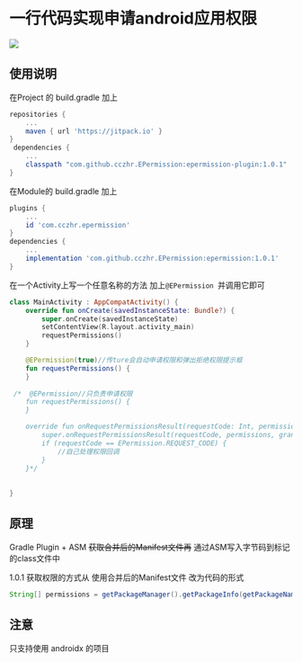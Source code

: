 # 一行代码实现申请android应用权限
[![](https://jitpack.io/v/cczhr/EPermission.svg)](https://jitpack.io/#cczhr/EPermission)

## 使用说明

在Project 的 build.gradle 加上

```groovy
repositories {
    ...
	maven { url 'https://jitpack.io' }
}
 dependencies {
    ...
	classpath "com.github.cczhr.EPermission:epermission-plugin:1.0.1"
}
```

在Module的 build.gradle 加上

```groovy
plugins {
    ...
    id 'com.cczhr.epermission'
}
dependencies {
    ...
	implementation 'com.github.cczhr.EPermission:epermission:1.0.1'
}
```



在一个Activity上写一个任意名称的方法 加上`@EPermission `并调用它即可

```kotlin
class MainActivity : AppCompatActivity() {
    override fun onCreate(savedInstanceState: Bundle?) {
        super.onCreate(savedInstanceState)
        setContentView(R.layout.activity_main)
        requestPermissions()
    }

    @EPermission(true)//传ture会自动申请权限和弹出拒绝权限提示框
    fun requestPermissions() {
    }
    
 /*  @EPermission//只负责申请权限
    fun requestPermissions() {
    }

    override fun onRequestPermissionsResult(requestCode: Int, permissions: Array<out String>, grantResults: IntArray) {
        super.onRequestPermissionsResult(requestCode, permissions, grantResults)
        if (requestCode == EPermission.REQUEST_CODE) {
            //自己处理权限回调
        }
    }*/
    
    
}
```

## 原理

Gradle Plugin + ASM ~~获取合并后的Manifest文件再~~ 通过ASM写入字节码到标记的class文件中 

1.0.1 获取权限的方式从 使用合并后的Manifest文件 改为代码的形式

```java
String[] permissions = getPackageManager().getPackageInfo(getPackageName(), PackageManager.GET_PERMISSIONS).requestedPermissions;
```
## 注意

只支持使用 androidx 的项目
